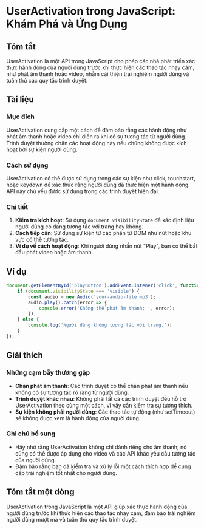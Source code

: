 <!--
Meta Description: # UserActivation trong JavaScript: Khám Phá và Ứng Dụng ## Tóm tắt UserActivation là một API trong JavaScript cho phép các nhà phát triển xác thực hàn...
Meta Keywords: người, dùng, các, tác, không
-->

# UserActivation trong JavaScript: Khám Phá và Ứng Dụng

## Tóm tắt
UserActivation là một API trong JavaScript cho phép các nhà phát triển xác thực hành động của người dùng trước khi thực hiện các thao tác nhạy cảm, như phát âm thanh hoặc video, nhằm cải thiện trải nghiệm người dùng và tuân thủ các quy tắc trình duyệt.

## Tài liệu
### Mục đích
UserActivation cung cấp một cách để đảm bảo rằng các hành động như phát âm thanh hoặc video chỉ diễn ra khi có sự tương tác từ người dùng. Trình duyệt thường chặn các hoạt động này nếu chúng không được kích hoạt bởi sự kiện người dùng.

### Cách sử dụng
UserActivation có thể được sử dụng trong các sự kiện như click, touchstart, hoặc keydown để xác thực rằng người dùng đã thực hiện một hành động. API này chủ yếu được sử dụng trong các trình duyệt hiện đại.

### Chi tiết
1. **Kiểm tra kích hoạt**: Sử dụng `document.visibilityState` để xác định liệu người dùng có đang tương tác với trang hay không.
2. **Cách tiếp cận**: Sử dụng sự kiện từ các phần tử DOM như nút hoặc khu vực có thể tương tác.
3. **Ví dụ về cách hoạt động**: Khi người dùng nhấn nút "Play", bạn có thể bắt đầu phát video hoặc âm thanh.

## Ví dụ
```javascript
document.getElementById('playButton').addEventListener('click', function() {
    if (document.visibilityState === 'visible') {
        const audio = new Audio('your-audio-file.mp3');
        audio.play().catch(error => {
            console.error('Không thể phát âm thanh: ', error);
        });
    } else {
        console.log('Người dùng không tương tác với trang.');
    }
});
```

## Giải thích
### Những cạm bẫy thường gặp
- **Chặn phát âm thanh**: Các trình duyệt có thể chặn phát âm thanh nếu không có sự tương tác rõ ràng từ người dùng.
- **Trình duyệt khác nhau**: Không phải tất cả các trình duyệt đều hỗ trợ UserActivation theo cùng một cách, vì vậy cần kiểm tra sự tương thích.
- **Sự kiện không phải người dùng**: Các thao tác tự động (như setTimeout) sẽ không được xem là hành động của người dùng.

### Ghi chú bổ sung
- Hãy nhớ rằng UserActivation không chỉ dành riêng cho âm thanh; nó cũng có thể được áp dụng cho video và các API khác yêu cầu tương tác của người dùng.
- Đảm bảo rằng bạn đã kiểm tra và xử lý lỗi một cách thích hợp để cung cấp trải nghiệm tốt nhất cho người dùng.

## Tóm tắt một dòng
UserActivation trong JavaScript là một API giúp xác thực hành động của người dùng trước khi thực hiện các thao tác nhạy cảm, đảm bảo trải nghiệm người dùng mượt mà và tuân thủ quy tắc trình duyệt.
